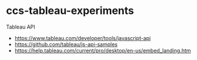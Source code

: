# ccs-tableau-experiments
Tableau API </br>
* https://www.tableau.com/developer/tools/javascript-api 
* https://github.com/tableau/js-api-samples
* https://help.tableau.com/current/pro/desktop/en-us/embed_landing.htm
